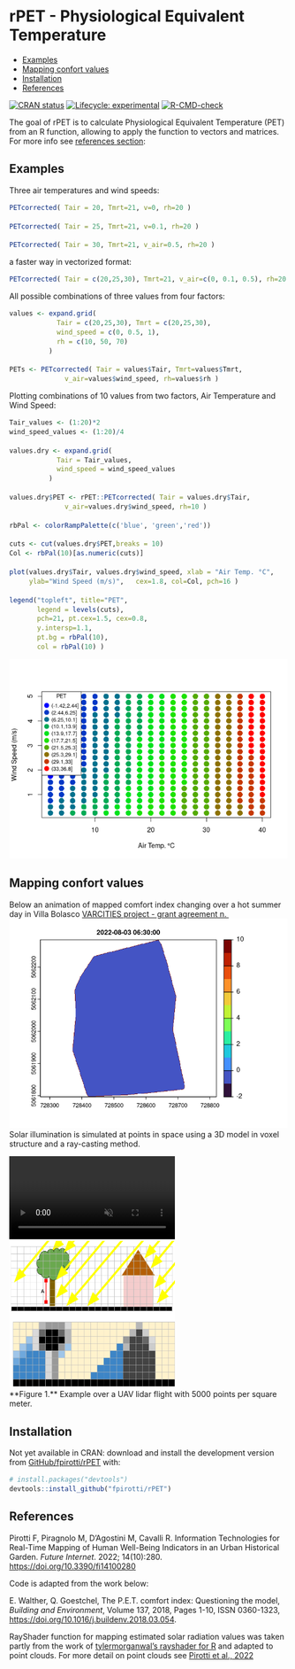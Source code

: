 rPET - Physiological Equivalent Temperature
================

- <a href="#examples" id="toc-examples">Examples</a>
- <a href="#mapping-confort-values"
  id="toc-mapping-confort-values">Mapping confort values</a>
- <a href="#installation" id="toc-installation">Installation</a>
- <a href="#references" id="toc-references">References</a>

<!-- README.md is generated from README.Rmd. Please edit that file -->
<!-- badges: start -->

[![CRAN
status](https://www.r-pkg.org/badges/version/rPET)](https://CRAN.R-project.org/package=rPET)
[![Lifecycle:
experimental](https://img.shields.io/badge/lifecycle-experimental-orange.svg)](https://lifecycle.r-lib.org/articles/stages.html#experimental)
[![R-CMD-check](https://github.com/fpirotti/rPET/workflows/R-CMD-check/badge.svg)](https://github.com/fpirotti/rPET/actions)

<!-- badges: end -->

The goal of rPET is to calculate Physiological Equivalent Temperature
(PET) from an R function, allowing to apply the function to vectors and
matrices. For more info see [references section](References):

## Examples

Three air temperatures and wind speeds:

``` r
PETcorrected( Tair = 20, Tmrt=21, v=0, rh=20 )

PETcorrected( Tair = 25, Tmrt=21, v=0.1, rh=20 )

PETcorrected( Tair = 30, Tmrt=21, v_air=0.5, rh=20 )
```

a faster way in vectorized format:

``` r
PETcorrected( Tair = c(20,25,30), Tmrt=21, v_air=c(0, 0.1, 0.5), rh=20 )
```

All possible combinations of three values from four factors:

``` r
values <- expand.grid(
            Tair = c(20,25,30), Tmrt = c(20,25,30),
            wind_speed = c(0, 0.5, 1),
            rh = c(10, 50, 70)
          )

PETs <- PETcorrected( Tair = values$Tair, Tmrt=values$Tmrt, 
              v_air=values$wind_speed, rh=values$rh )
```

Plotting combinations of 10 values from two factors, Air Temperature and
Wind Speed:

``` r
Tair_values <- (1:20)*2
wind_speed_values <- (1:20)/4

values.dry <- expand.grid(
            Tair = Tair_values,  
            wind_speed = wind_speed_values
          )

values.dry$PET <- rPET::PETcorrected( Tair = values.dry$Tair,  
              v_air=values.dry$wind_speed, rh=10 )

rbPal <- colorRampPalette(c('blue', 'green','red'))
 
cuts <- cut(values.dry$PET,breaks = 10)
Col <- rbPal(10)[as.numeric(cuts)]

plot(values.dry$Tair, values.dry$wind_speed, xlab = "Air Temp. °C", 
     ylab="Wind Speed (m/s)",   cex=1.8, col=Col, pch=16 )

legend("topleft", title="PET",
       legend = levels(cuts), 
       pch=21, pt.cex=1.5, cex=0.8, 
       y.intersp=1.1, 
       pt.bg = rbPal(10), 
       col = rbPal(10) )
```

![](README_files/figure-gfm/unnamed-chunk-4-1.png)<!-- -->

## Mapping confort values

<label>Below an animation of mapped comfort index changing over a hot
summer day in Villa Bolasco
<a href="https://www.varcities.eu/" target="_blank">VARCITIES project -
grant agreement n. </a></label>
<img src="man/figures/gif_filePMV.gif" /> Solar illumination is
simulated at points in space using a 3D model in voxel structure and a
ray-casting method.

<video src="https://user-images.githubusercontent.com/1391292/181439231-4d9c09ff-c552-499a-8d95-6ea988079e55.mp4" data-canonical-src="https://user-images.githubusercontent.com/1391292/181439231-4d9c09ff-c552-499a-8d95-6ea988079e55.mp4?width=354&amp;height=488" controls="controls" muted="muted" autoplay style="max-height:640px;">
</video>

<img src="man/figures/readme1.png" style="width:300px; max-width: 400px !important;"/>
<br>**Figure 1.** Example over a UAV lidar flight with 5000 points per
square meter.

## Installation

<!-- **NOT YET AVAILABLE ON CRAN** You can install the released version of
rPET from [CRAN](https://CRAN.R-project.org) with:

``` r
install.packages("rPET")
```
 -->

Not yet available in CRAN: download and install the development version
from [GitHub/fpirotti/rPET](https://github.com/fpirotti/rPET) with:

``` r
# install.packages("devtools")
devtools::install_github("fpirotti/rPET")
```

## References

Pirotti F, Piragnolo M, D’Agostini M, Cavalli R. Information
Technologies for Real-Time Mapping of Human Well-Being Indicators in an
Urban Historical Garden. *Future Internet*. 2022; 14(10):280.
<https://doi.org/10.3390/fi14100280>

Code is adapted from the work below:

E. Walther, Q. Goestchel, The P.E.T. comfort index: Questioning the
model, *Building and Environment*, Volume 137, 2018, Pages 1-10, ISSN
0360-1323, <https://doi.org/10.1016/j.buildenv.2018.03.054>.

RayShader function for mapping estimated solar radiation values was
taken partly from the work of
<a href="https://github.com/tylermorganwall/rayshader"
target="_blank">tylermorganwal’s rayshader for R</a> and adapted to
point clouds. For more detail on point clouds see [Pirotti et al.,
2022](https://doi.org/10.3390/fi14100280)
